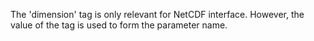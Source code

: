 The 'dimension' tag is only relevant for NetCDF interface. However, the value of
the tag is used to form the parameter name.
